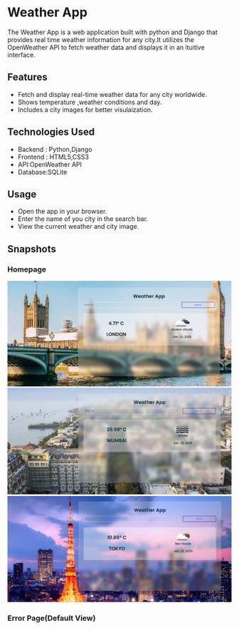 # Weather App
The Weather App is a web application built with python and Django that provides real time weather information for any city.It utilizes the OpenWeather API to fetch weather data and displays it in an ituitive interface.

## Features
* Fetch and display real-time weather data for any city worldwide.
* Shows temperature ,weather conditions and day.
* Includes a city images for better visulaization.

## Technologies Used
* Backend : Python,Django
* Frontend : HTML5,CSS3
* API:OpenWeather API
* Database:SQLite

## Usage 
* Open the app in your browser.
* Enter the name of you city in the search bar.
* View the current weather and city image.

## Snapshots 
### Homepage
![home page](https://github.com/Prajakta17-bod/WeatherApp/blob/main/screenshots/homepage%20london.png?raw=true)
![home page]( https://github.com/Prajakta17-bod/WeatherApp/blob/main/screenshots/mumbai.png?raw=true)
![home page](https://github.com/Prajakta17-bod/WeatherApp/blob/main/screenshots/tokyo.png?raw=true)

### Error Page(Default View)
